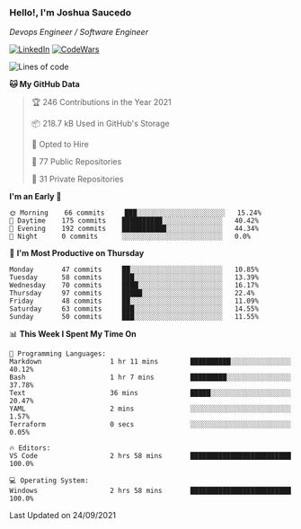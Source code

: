 ### Hello!, I'm Joshua Saucedo
*Devops Engineer / Software Engineer*  

[![LinkedIn](https://img.shields.io/badge/LinkedIn-0073b1?logo=linkedin&style=flat-square&logoColor=white)](https://www.linkedin.com/in/joshua-nathanael-saucedo-uriarte-bb0336169/)
[![CodeWars](https://www.codewars.com/users/joshuansu0897/badges/micro)](https://www.codewars.com/users/joshuansu0897)

<!--START_SECTION:waka-->
![Lines of code](https://img.shields.io/badge/From%20Hello%20World%20I%27ve%20Written-3.7%20million%20lines%20of%20code-blue)

**🐱 My GitHub Data** 

> 🏆 246 Contributions in the Year 2021
 > 
> 📦 218.7 kB Used in GitHub's Storage 
 > 
> 💼 Opted to Hire
 > 
> 📜 77 Public Repositories 
 > 
> 🔑 31 Private Repositories  
 > 
**I'm an Early 🐤** 

```text
🌞 Morning    66 commits     ███░░░░░░░░░░░░░░░░░░░░░░   15.24% 
🌆 Daytime    175 commits    ██████████░░░░░░░░░░░░░░░   40.42% 
🌃 Evening    192 commits    ███████████░░░░░░░░░░░░░░   44.34% 
🌙 Night      0 commits      ░░░░░░░░░░░░░░░░░░░░░░░░░   0.0%

```
📅 **I'm Most Productive on Thursday** 

```text
Monday       47 commits     ██░░░░░░░░░░░░░░░░░░░░░░░   10.85% 
Tuesday      58 commits     ███░░░░░░░░░░░░░░░░░░░░░░   13.39% 
Wednesday    70 commits     ████░░░░░░░░░░░░░░░░░░░░░   16.17% 
Thursday     97 commits     █████░░░░░░░░░░░░░░░░░░░░   22.4% 
Friday       48 commits     ██░░░░░░░░░░░░░░░░░░░░░░░   11.09% 
Saturday     63 commits     ███░░░░░░░░░░░░░░░░░░░░░░   14.55% 
Sunday       50 commits     ███░░░░░░░░░░░░░░░░░░░░░░   11.55%

```


📊 **This Week I Spent My Time On** 

```text
💬 Programming Languages: 
Markdown                 1 hr 11 mins        ██████████░░░░░░░░░░░░░░░   40.12% 
Bash                     1 hr 7 mins         █████████░░░░░░░░░░░░░░░░   37.78% 
Text                     36 mins             █████░░░░░░░░░░░░░░░░░░░░   20.47% 
YAML                     2 mins              ░░░░░░░░░░░░░░░░░░░░░░░░░   1.57% 
Terraform                0 secs              ░░░░░░░░░░░░░░░░░░░░░░░░░   0.05%

🔥 Editors: 
VS Code                  2 hrs 58 mins       █████████████████████████   100.0%

💻 Operating System: 
Windows                  2 hrs 58 mins       █████████████████████████   100.0%

```


 Last Updated on 24/09/2021
<!--END_SECTION:waka-->
